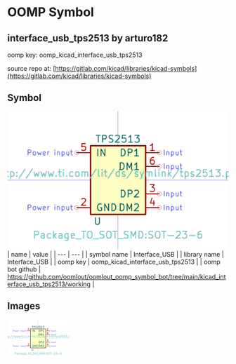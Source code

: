# OOMP Symbol  
## interface_usb_tps2513  by arturo182  
  
oomp key: oomp_kicad_interface_usb_tps2513  
  
source repo at: [https://gitlab.com/kicad/libraries/kicad-symbols](https://gitlab.com/kicad/libraries/kicad-symbols)  
## Symbol  
  
[![working.png](working_600.png)](working.png)  
| name | value | 
| --- | --- | 
| symbol name | Interface_USB | 
| library name | Interface_USB | 
| oomp key | oomp_kicad_interface_usb_tps2513 | 
| oomp bot github | https://github.com/oomlout/oomlout_oomp_symbol_bot/tree/main/kicad_interface_usb_tps2513/working | 
## Images  
  
[![working.png](working_140.png)](working.png)  
